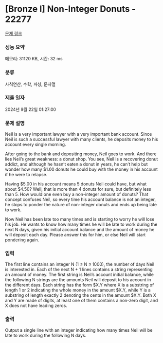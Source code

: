 # [Bronze I] Non-Integer Donuts - 22277 

[문제 링크](https://www.acmicpc.net/problem/22277) 

### 성능 요약

메모리: 31120 KB, 시간: 32 ms

### 분류

사칙연산, 수학, 파싱, 문자열

### 제출 일자

2024년 9월 22일 01:27:00

### 문제 설명

<p>Neil is a very important lawyer with a very important bank account. Since Neil is such a successful lawyer with many clients, he deposits money to his account every single morning.</p>

<p>After going to the bank and depositing money, Neil goes to work. And there lies Neil’s great weakness: a donut shop. You see, Neil is a recovering donut addict, and although he hasn’t eaten a donut in years, he can’t help but wonder how many <span>$</span>1.00 donuts he could buy with the money in his account if he were to relapse.</p>

<p>Having <span>$</span>5.00 in his account means 5 donuts Neil could have, but what about <span>$</span>4.50? Well, that is more than 4 donuts for sure, but definitely less than 5. How would one even buy a non-integer amount of donuts? That concept confuses Neil, so every time his account balance is not an integer, he stops to ponder the nature of non-integer donuts and ends up being late to work.</p>

<p>Now Neil has been late too many times and is starting to worry he will lose his job. He wants to know how many times he will be late to work during the next N days, given his initial account balance and the amount of money he will deposit each day. Please answer this for him, or else Neil will start pondering again.</p>

### 입력 

 <p>The first line contains an integer N (1 ≤ N ≤ 1000), the number of days Neil is interested in. Each of the next N + 1 lines contains a string representing an amount of money. The first string is Neil’s account initial balance, while the following N strings are the amounts Neil will deposit to his account in the different days. Each string has the form <span>$</span>X.Y where X is a substring of length 1 or 2 indicating the whole money in the amount <span>$</span>X.Y, while Y is a substring of length exactly 2 denoting the cents in the amount <span>$</span>X.Y. Both X and Y are made of digits, at least one of them contains a non-zero digit, and X does not have leading zeros.</p>

### 출력 

 <p>Output a single line with an integer indicating how many times Neil will be late to work during the following N days.</p>

